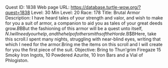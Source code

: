 Quest ID: 1838
Web page URL: https://database.turtle-wow.org/?quest=1838
Level: 30
Min Level: 20
Race: 178
Title: Brutal Armor
Description: I have heard tales of your strength and valor, and wish to make for you a suit of armor, a companion to aid you as tales of your great deeds grow.$B$BBut the fashioning of this armor will be a quest unto itself, $N.I will need your help, and the help of other smiths of the Horde.$B$BHere, take this scroll.I spent many nights, struggling with near-blind eyes, writing that which I need for the armor.Bring me the items on this scroll and I will create for you the first piece of the suit.
Objective: Bring to Thun'grim Firegaze 15 Smoky Iron Ingots, 10 Powdered Azurite, 10 Iron Bars and a Vial of Phlogiston.
